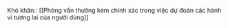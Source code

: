 Khó khăn:: [[Phỏng vấn thường kém chính xác trong việc dự đoán các hành vi tương lai của người dùng]]